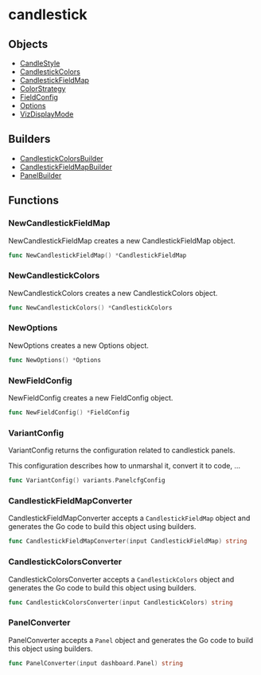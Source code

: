 # candlestick

## Objects

 * <span class="badge object-type-enum"></span> [CandleStyle](./object-CandleStyle.md)
 * <span class="badge object-type-struct"></span> [CandlestickColors](./object-CandlestickColors.md)
 * <span class="badge object-type-struct"></span> [CandlestickFieldMap](./object-CandlestickFieldMap.md)
 * <span class="badge object-type-enum"></span> [ColorStrategy](./object-ColorStrategy.md)
 * <span class="badge object-type-ref"></span> [FieldConfig](./object-FieldConfig.md)
 * <span class="badge object-type-struct"></span> [Options](./object-Options.md)
 * <span class="badge object-type-enum"></span> [VizDisplayMode](./object-VizDisplayMode.md)
## Builders

 * <span class="badge builder"></span> [CandlestickColorsBuilder](./builder-CandlestickColorsBuilder.md)
 * <span class="badge builder"></span> [CandlestickFieldMapBuilder](./builder-CandlestickFieldMapBuilder.md)
 * <span class="badge builder"></span> [PanelBuilder](./builder-PanelBuilder.md)
## Functions

### <span class="badge function"></span> NewCandlestickFieldMap

NewCandlestickFieldMap creates a new CandlestickFieldMap object.

```go
func NewCandlestickFieldMap() *CandlestickFieldMap
```

### <span class="badge function"></span> NewCandlestickColors

NewCandlestickColors creates a new CandlestickColors object.

```go
func NewCandlestickColors() *CandlestickColors
```

### <span class="badge function"></span> NewOptions

NewOptions creates a new Options object.

```go
func NewOptions() *Options
```

### <span class="badge function"></span> NewFieldConfig

NewFieldConfig creates a new FieldConfig object.

```go
func NewFieldConfig() *FieldConfig
```

### <span class="badge function"></span> VariantConfig

VariantConfig returns the configuration related to candlestick panels.

This configuration describes how to unmarshal it, convert it to code, …

```go
func VariantConfig() variants.PanelcfgConfig
```

### <span class="badge function"></span> CandlestickFieldMapConverter

CandlestickFieldMapConverter accepts a `CandlestickFieldMap` object and generates the Go code to build this object using builders.

```go
func CandlestickFieldMapConverter(input CandlestickFieldMap) string
```

### <span class="badge function"></span> CandlestickColorsConverter

CandlestickColorsConverter accepts a `CandlestickColors` object and generates the Go code to build this object using builders.

```go
func CandlestickColorsConverter(input CandlestickColors) string
```

### <span class="badge function"></span> PanelConverter

PanelConverter accepts a `Panel` object and generates the Go code to build this object using builders.

```go
func PanelConverter(input dashboard.Panel) string
```


